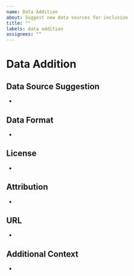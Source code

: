 ```yaml
---
name: Data Addition
about: Suggest new data sources for inclusion
title: ""
labels: data addition
assignees: ""
---
```


# Data Addition

## Data Source Suggestion

<!-- A clear and concise description of the data source you're suggesting. -->

-

## Data Format

<!-- Please specify the format of the data (e.g., CSV, GeoJSON). -->

-

## License

<!-- Specify the license under which the data is made available. -->

-

## Attribution

<!-- Specify the attribution requirements for the data. -->

-

## URL

<!-- Provide a URL where the data can be accessed or downloaded. -->

-

## Additional Context

<!-- Add any other context or screenshots about the data source suggestion here. -->

-
